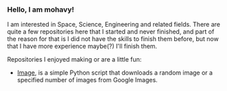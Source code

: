 ### Hello, I am mohavy!

I am interested in Space, Science, Engineering and related fields. There are quite a few repositories here that I started and never finished, and part of the reason for that is I did not have the skills to finish them before, but now that I have more experience maybe(?) I'll finish them.

Repositories I enjoyed making or are a little fun:
- [Image](https://github.com/mohavy/image), is a simple Python script that downloads a random image or a specified number of images from Google Images.

